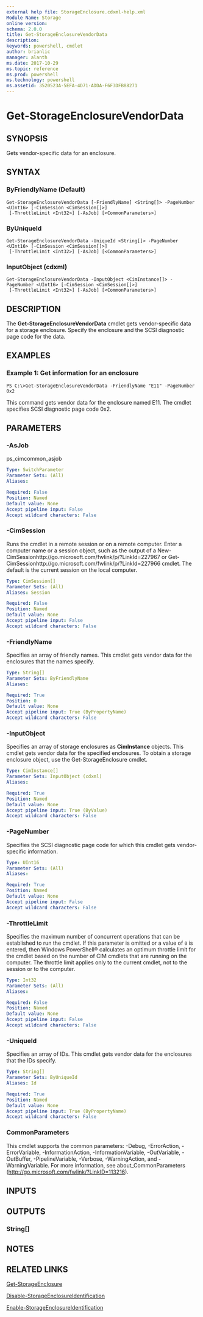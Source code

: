 ```yaml
---
external help file: StorageEnclosure.cdxml-help.xml
Module Name: Storage
online version: 
schema: 2.0.0
title: Get-StorageEnclosureVendorData
description: 
keywords: powershell, cmdlet
author: brianlic
manager: alanth
ms.date: 2017-10-29
ms.topic: reference
ms.prod: powershell
ms.technology: powershell
ms.assetid: 3520523A-5EFA-4D71-ADDA-F6F3DFB88271
---
```


# Get-StorageEnclosureVendorData

## SYNOPSIS
Gets vendor-specific data for an enclosure.

## SYNTAX

### ByFriendlyName (Default)
```
Get-StorageEnclosureVendorData [-FriendlyName] <String[]> -PageNumber <UInt16> [-CimSession <CimSession[]>]
 [-ThrottleLimit <Int32>] [-AsJob] [<CommonParameters>]
```

### ByUniqueId
```
Get-StorageEnclosureVendorData -UniqueId <String[]> -PageNumber <UInt16> [-CimSession <CimSession[]>]
 [-ThrottleLimit <Int32>] [-AsJob] [<CommonParameters>]
```

### InputObject (cdxml)
```
Get-StorageEnclosureVendorData -InputObject <CimInstance[]> -PageNumber <UInt16> [-CimSession <CimSession[]>]
 [-ThrottleLimit <Int32>] [-AsJob] [<CommonParameters>]
```

## DESCRIPTION
The **Get-StorageEnclosureVendorData** cmdlet gets vendor-specific data for a storage enclosure.
Specify the enclosure and the SCSI diagnostic page code for the data.

## EXAMPLES

### Example 1: Get information for an enclosure
```
PS C:\>Get-StorageEnclosureVendorData -FriendlyName "E11" -PageNumber 0x2
```

This command gets vendor data for the enclosure named E11.
The cmdlet specifies SCSI diagnostic page code 0x2.

## PARAMETERS

### -AsJob
ps_cimcommon_asjob

```yaml
Type: SwitchParameter
Parameter Sets: (All)
Aliases: 

Required: False
Position: Named
Default value: None
Accept pipeline input: False
Accept wildcard characters: False
```

### -CimSession
Runs the cmdlet in a remote session or on a remote computer.
Enter a computer name or a session object, such as the output of a New-CimSessionhttp://go.microsoft.com/fwlink/p/?LinkId=227967 or Get-CimSessionhttp://go.microsoft.com/fwlink/p/?LinkId=227966 cmdlet.
The default is the current session on the local computer.

```yaml
Type: CimSession[]
Parameter Sets: (All)
Aliases: Session

Required: False
Position: Named
Default value: None
Accept pipeline input: False
Accept wildcard characters: False
```

### -FriendlyName
Specifies an array of friendly names.
This cmdlet gets vendor data for the enclosures that the names specify.

```yaml
Type: String[]
Parameter Sets: ByFriendlyName
Aliases: 

Required: True
Position: 0
Default value: None
Accept pipeline input: True (ByPropertyName)
Accept wildcard characters: False
```

### -InputObject
Specifies an array of storage enclosures as **CimInstance** objects.
This cmdlet gets vendor data for the specified enclosures.
To obtain a storage enclosure object, use the Get-StorageEnclosure cmdlet.

```yaml
Type: CimInstance[]
Parameter Sets: InputObject (cdxml)
Aliases: 

Required: True
Position: Named
Default value: None
Accept pipeline input: True (ByValue)
Accept wildcard characters: False
```

### -PageNumber
Specifies the SCSI diagnostic page code for which this cmdlet gets vendor-specific information.

```yaml
Type: UInt16
Parameter Sets: (All)
Aliases: 

Required: True
Position: Named
Default value: None
Accept pipeline input: False
Accept wildcard characters: False
```

### -ThrottleLimit
Specifies the maximum number of concurrent operations that can be established to run the cmdlet.
If this parameter is omitted or a value of `0` is entered, then Windows PowerShell® calculates an optimum throttle limit for the cmdlet based on the number of CIM cmdlets that are running on the computer.
The throttle limit applies only to the current cmdlet, not to the session or to the computer.

```yaml
Type: Int32
Parameter Sets: (All)
Aliases: 

Required: False
Position: Named
Default value: None
Accept pipeline input: False
Accept wildcard characters: False
```

### -UniqueId
Specifies an array of IDs.
This cmdlet gets vendor data for the enclosures that the IDs specify.

```yaml
Type: String[]
Parameter Sets: ByUniqueId
Aliases: Id

Required: True
Position: Named
Default value: None
Accept pipeline input: True (ByPropertyName)
Accept wildcard characters: False
```

### CommonParameters
This cmdlet supports the common parameters: -Debug, -ErrorAction, -ErrorVariable, -InformationAction, -InformationVariable, -OutVariable, -OutBuffer, -PipelineVariable, -Verbose, -WarningAction, and -WarningVariable. For more information, see about_CommonParameters (http://go.microsoft.com/fwlink/?LinkID=113216).

## INPUTS

## OUTPUTS

### String[]

## NOTES

## RELATED LINKS

[Get-StorageEnclosure](./Get-StorageEnclosure.md)

[Disable-StorageEnclosureIdentification](./Disable-StorageEnclosureIdentification.md)

[Enable-StorageEnclosureIdentification](./Enable-StorageEnclosureIdentification.md)


